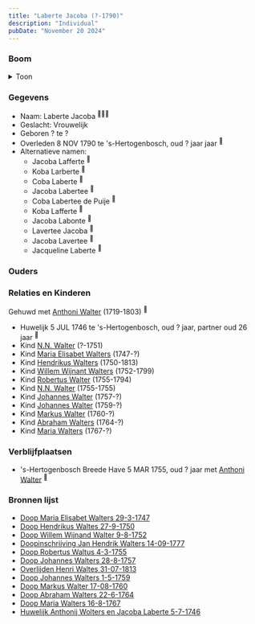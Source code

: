 ```yaml
---
title: "Laberte Jacoba (?-1790)"
description: "Individual"
pubDate: "November 20 2024"
---
```


### Boom
<details><summary>Toon</summary>

![test](https://www.plantuml.com/plantuml/svg/fPPTJzim58Rl_IkEu8AhJacSD0sgW9QrOmWwnCRGD4t8IRmcgsiZEnMgKF_x7E9-EMmosrsTO_jzpgTxfYeYgyMS8JKh-IEHP0ufoMPJAHOyFnTCIAWauKgRAAzGKUOKib9cZ3Q_wVonMiASpbCgLVD9LLHIKIqVATgvDMD4ANX6030KCgVoIr5cCqwLwlVdfEGd9u3H2g4Zk7cHKWWrHmwkYBwxed19Cf6I0o0AFdgUZmFOd3mS3qTuXFNrppzBol8Lz8zJaYuVKb5LZ1wVm2cSxjZKRC7O0-7vGoQ5KgdG77fJ3oQVle8V9nuSgSw5LXLJobEXig96Cpm3NXM2bt1FcFPqo-C378xmE1eF_y8HmllHkPRm4nUW6Au7ty3lULZlNgq1-iTFDCzBFjKx8hYykzBtXTqNaB7dUM4N3bavBQebPKmyQPZDoMiYIm8ZLYeTqyfue3OkX34uX398DDLjhHcx-72wYtv1UIxBsKArj77Y4huWXi-Z6wqTUIxQEYSluUdv-BMC6gZ9kyaxEviX1XF5gQJB_osi0CDuDAon_Tret9UCqJdSbxyuuUrq19vBI18Ot7sehmvSIBgc_f9a5-HMr2ssoSes2au4eQc7A78XYDO4uIx1fIW8rnjQ14vT5VJMGNXxIVvHkUkYx3ST6aTE_Rmdh9jnzah8GoVPs3ZSTUg3FTr1AacX9tAh0x5Jg0FTKfDQEVmNZ_NuQUdsNAQEtrrx_FOKlzRWiMk3HzlgReqGXsBVQOqLCkzMfsC6DJ8Fn_Q36U0TCu_trpYnx7X_7NYMtLxxrjhM2oqzwtxSsr_769bde_DTF_qvvJyse6QcMuRGdC2sGQERaMUVQ0nXs-0ZCo1iGnFMcj8oXCXqc8tRKE4MbNROLAXbq9wZC_sMwNzElm40)
</details>

### Gegevens
- Naam: Laberte Jacoba <sup><a href="../s00180/" style="text-decoration:none" title="Doop Willem Wijnand Walter 9-8-1752">:link:</a><a href="../s00193/" style="text-decoration:none" title="Doop Johannes Walters 28-8-1757">:link:</a><a href="../s00189/" style="text-decoration:none" title="Huwelijk Anthonij Wolters en Jacoba Laberte 5-7-1746">:link:</a></sup>
- Geslacht: Vrouwelijk
- Geboren ? te ? 
- Overleden 8 NOV 1790 te 's-Hertogenbosch, oud ? jaar jaar <sup><a href="../s00194/" style="text-decoration:none" title="0301 Blok Vismarkt Ht (1330)1456-1811">:link:</a></sup>
- Alternatieve namen:
  - Jacoba Lafferte <sup><a href="../s00181/" style="text-decoration:none" title="Doop Abraham Walters 22-6-1764">:link:</a></sup>
  - Koba Larberte <sup><a href="../s00190/" style="text-decoration:none" title="Doop Maria Walters 16-8-1767">:link:</a></sup>
  - Coba Laberte <sup><a href="../s00191/" style="text-decoration:none" title="Doop Hendrikus Waltes 27-9-1750">:link:</a></sup>
  - Jacoba Labertee <sup><a href="../s00192/" style="text-decoration:none" title="Doop Robertus Waltus 4-3-1755">:link:</a></sup>
  - Coba Labertee de Puije <sup><a href="../s00193/" style="text-decoration:none" title="Doop Johannes Walters 28-8-1757">:link:</a></sup>
  - Koba Lafferte <sup><a href="../s00201/" style="text-decoration:none" title="Doop Markus Walter 17-08-1760">:link:</a></sup>
  - Jacoba Labonte <sup><a href="../s00203/" style="text-decoration:none" title="Doop Johannes Walters 1-5-1759">:link:</a></sup>
  - Lavertee Jacoba <sup><a href="../s00204/" style="text-decoration:none" title="Doop Maria Elisabet Walters 29-3-1747">:link:</a></sup>
  - Jacoba Lavertee <sup><a href="../s00204/" style="text-decoration:none" title="Doop Maria Elisabet Walters 29-3-1747">:link:</a></sup>
  - Jacqueline Laberte <sup><a href="../s00295/" style="text-decoration:none" title="Overlijden Henri Waltes 31-07-1813">:link:</a></sup>

### Ouders

### Relaties en Kinderen

Gehuwd met [Anthoni Walter](../i00131/) (1719-1803) <sup><a href="../s00189/" style="text-decoration:none" title="Huwelijk Anthonij Wolters en Jacoba Laberte 5-7-1746">:link:</a></sup>
- Huwelijk 5 JUL 1746 te 's-Hertogenbosch, oud ? jaar, partner oud 26 jaar <sup><a href="../s00189/" style="text-decoration:none" title="Huwelijk Anthonij Wolters en Jacoba Laberte 5-7-1746">:link:</a></sup>
- Kind [N.N. Walter](../i00143/) (?-1751)
- Kind [Maria Elisabet Walters](../i00147/) (1747-?)
- Kind [Hendrikus Walters](../i00139/) (1750-1813)
- Kind [Willem Wijnant Walters](../i00120/) (1752-1799)
- Kind [Robertus Walter](../i00140/) (1755-1794)
- Kind [N.N. Walter](../i00173/) (1755-1755)
- Kind [Johannes Walter](../i00141/) (1757-?)
- Kind [Johannes Walter](../i00146/) (1759-?)
- Kind [Markus Walter](../i00144/) (1760-?)
- Kind [Abraham Walters](../i00133/) (1764-?)
- Kind [Maria Walters](../i00138/) (1767-?)

### Verblijfplaatsen
- 's-Hertogenbosch Breede Have 5 MAR 1755, oud ? jaar met [Anthoni Walter](../i00131/) <sup><a href="../s00039/" style="text-decoration:none" title="Begravene N.N. Walters 05/03/1755">:link:</a></sup>

### Bronnen lijst
- [Doop Maria Elisabet Walters 29-3-1747](../s00204/)
- [Doop Hendrikus Waltes 27-9-1750](../s00191/)
- [Doop Willem Wijnand Walter 9-8-1752](../s00180/)
- [Doopinschrijving Jan Hendrik Walters 14-09-1777 ](../s00265/)
- [Doop Robertus Waltus 4-3-1755](../s00192/)
- [Doop Johannes Walters 28-8-1757](../s00193/)
- [Overlijden Henri Waltes 31-07-1813](../s00295/)
- [Doop Johannes Walters 1-5-1759](../s00203/)
- [Doop Markus Walter 17-08-1760](../s00201/)
- [Doop Abraham Walters 22-6-1764](../s00181/)
- [Doop Maria Walters 16-8-1767](../s00190/)
- [Huwelijk Anthonij Wolters en Jacoba Laberte 5-7-1746](../s00189/)